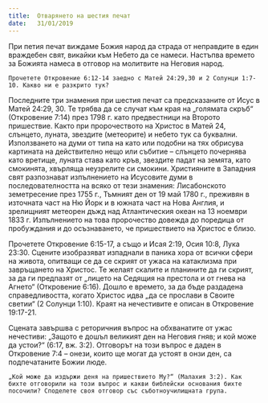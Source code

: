 ```yaml
---
title:  Отварянето на шестия печат
date:   31/01/2019
---
```


При петия печат виждаме Божия народ да страда от неправдите в един враждебен свят, викайки към Небето да се намеси. Настъпва времето за Божията намеса в отговор на молитвите на Неговия народ.

`Прочетете Откровение 6:12-14 заедно с Матей 24:29,30 и 2 Солунци 1:7-10. Какво ни е разкрито тук?`

Последните три знамения при шестия печат са предсказаните от Исус в Матей 24:29, 30. Те трябва да се случат към края на „голямата скръб“ (Откровение 7:14) през 1798 г. като предвестници на Второто пришествие. Както при пророчеството на Христос в Матей 24, слънцето, луната, звездите (метеорите) и небето тук са буквални. Използването на думи от типа на като или подобни на тях обрисува картината на действително нещо или събитие – слънцето почернява като вретище, луната става като кръв, звездите падат на земята, като смокинята, хвърляща неузрелите си смокини. Християните в Западния свят разпознават изпълнението на Исусовите думи в последователността на всяко от тези знамения: Лисабонското земетресение през 1755 г., Тъмният ден от 19 май 1780 г., преживян в източната част на Ню Йорк и в южната част на Нова Англия, и зрелищният метеорен дъжд над Атлантическия океан на 13 ноември 1833 г. Изпълнението на това пророчество довежда до поредица от пробуждания и до осъзнаването, че пришествието на Христос е близо.

Прочетете Откровение 6:15-17, а също и Исая 2:19, Осия 10:8, Лука 23:30. Сцените изобразяват изпаднали в паника хора от всички сфери на живота, опитващи се да се скрият от ужаса на катаклизма при завръщането на Христос. Те желаят скалите и планините да ги скрият, за да ги предпазят от „лицето на Седящия на престола и от гнева на Агнето“ (Откровение 6:16). Дошло е времето, за да бъде раздадена справедливостта, когато Христос идва „да се прослави в Своите светии“ (2 Солунци 1:10). Краят на нечестивите е описан в Откровение 19:17-21.

Сцената завършва с реторичния въпрос на обхванатите от ужас нечестиви: „Защото е дошъл великият ден на Неговия гняв; и кой може да устои?“ (6:17, вж. 3:2). Отговорът на този въпрос е даден в Откровение 7:4 – онези, които ще могат да устоят в онзи ден, са подпечатаните Божии люде.

`„Кой може да издържи деня на пришествието Му?“ (Малахия 3:2). Как бихте отговорили на този въпрос и какви библейски основания бихте посочили? Споделете своя отговор със съботноучилищната група.`